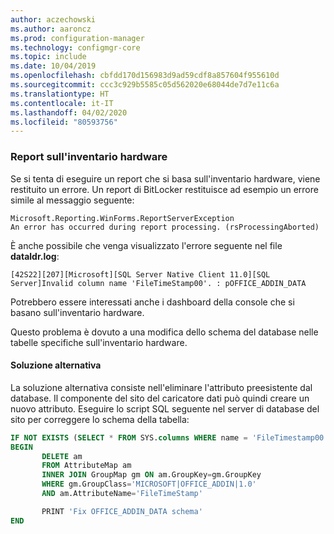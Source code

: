 ```yaml
---
author: aczechowski
ms.author: aaroncz
ms.prod: configuration-manager
ms.technology: configmgr-core
ms.topic: include
ms.date: 10/04/2019
ms.openlocfilehash: cbfdd170d156983d9ad59cdf8a857604f955610d
ms.sourcegitcommit: ccc3c929b5585c05d562020e68044de7d7e11c6a
ms.translationtype: HT
ms.contentlocale: it-IT
ms.lasthandoff: 04/02/2020
ms.locfileid: "80593756"
---
```

### <a name="hardware-inventory-reports"></a><a name="ki_hinv"></a> Report sull'inventario hardware

<!--5468413-->
Se si tenta di eseguire un report che si basa sull'inventario hardware, viene restituito un errore. Un report di BitLocker restituisce ad esempio un errore simile al messaggio seguente:

```
Microsoft.Reporting.WinForms.ReportServerException
An error has occurred during report processing. (rsProcessingAborted)
```

È anche possibile che venga visualizzato l'errore seguente nel file **dataldr.log**:

`[42S22][207][Microsoft][SQL Server Native Client 11.0][SQL Server]Invalid column name 'FileTimeStamp00'. : pOFFICE_ADDIN_DATA`

Potrebbero essere interessati anche i dashboard della console che si basano sull'inventario hardware.

Questo problema è dovuto a una modifica dello schema del database nelle tabelle specifiche sull'inventario hardware.

#### <a name="workaround"></a>Soluzione alternativa

La soluzione alternativa consiste nell'eliminare l'attributo preesistente dal database. Il componente del sito del caricatore dati può quindi creare un nuovo attributo. Eseguire lo script SQL seguente nel server di database del sito per correggere lo schema della tabella:

``` SQL
IF NOT EXISTS (SELECT * FROM SYS.columns WHERE name = 'FileTimestamp00' AND object_id = OBJECT_ID('OFFICE_ADDIN_DATA'))
BEGIN
       DELETE am
       FROM AttributeMap am
       INNER JOIN GroupMap gm ON am.GroupKey=gm.GroupKey
       WHERE gm.GroupClass='MICROSOFT|OFFICE_ADDIN|1.0'
       AND am.AttributeName='FileTimeStamp'

       PRINT 'Fix OFFICE_ADDIN_DATA schema'
END
```
